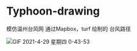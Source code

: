 # Typhoon-drawing
模仿温州台风网 通过Mapbox，turf 绘制的 台风路径

![GIF 2021-4-29 星期四 0-43-53](https://user-images.githubusercontent.com/29677571/116441901-78287980-a884-11eb-8eb9-2542aecf27e4.gif)
